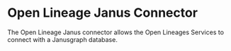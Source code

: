 <!-- SPDX-License-Identifier: Apache-2.0 -->
  
# Open Lineage Janus Connector

The Open Lineage Janus connector allows the Open Lineages Services to connect with a Janusgraph database.